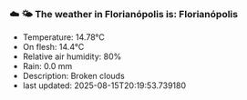 ### ☁️ 🌤️  The weather in Florianópolis is: Florianópolis

- Temperature: 14.78°C
- On flesh: 14.4°C
- Relative air humidity: 80%
- Rain: 0.0 mm
- Description: Broken clouds
- last updated: 2025-08-15T20:19:53.739180
